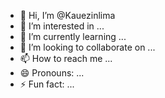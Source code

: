 - 👋 Hi, I’m @Kauezinlima
- 👀 I’m interested in ...
- 🌱 I’m currently learning ...
- 💞️ I’m looking to collaborate on ...
- 📫 How to reach me ...
- 😄 Pronouns: ...
- ⚡ Fun fact: ...

<!---
Kauezinlima/Kauezinlima is a ✨ special ✨ repository because its `README.md` (this file) appears on your GitHub profile.
You can click the Preview link to take a look at your changes.
--->
